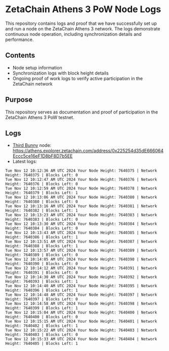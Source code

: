 # ZetaChain Athens 3 PoW Node Logs
This repository contains logs and proof that we have successfully set up and run a node on the ZetaChain Athens 3 network. The logs demonstrate continuous node operation, including synchronization details and performance.

## Contents
- Node setup information
- Synchronization logs with block height details
- Ongoing proof of work logs to verify active participation in the ZetaChain network

## Purpose
This repository serves as documentation and proof of participation in the ZetaChain Athens 3 PoW testnet.

## Logs

- [Third Bunny](https://thirdbunny.xyz/) node: https://athens.explorer.zetachain.com/address/0x225254d35dE666064Eccc5ce16eF1D8bF8D7b5EE
- Latest logs:
```
Tue Nov 12 10:12:36 AM UTC 2024 Your Node Height: 7640375 | Network Height: 7640375 | Blocks Left: 0
Tue Nov 12 10:12:47 AM UTC 2024 Your Node Height: 7640376 | Network Height: 7640376 | Blocks Left: 0
Tue Nov 12 10:12:59 AM UTC 2024 Your Node Height: 7640378 | Network Height: 7640379 | Blocks Left: 1
Tue Nov 12 10:13:06 AM UTC 2024 Your Node Height: 7640380 | Network Height: 7640380 | Blocks Left: 0
Tue Nov 12 10:13:16 AM UTC 2024 Your Node Height: 7640381 | Network Height: 7640382 | Blocks Left: 1
Tue Nov 12 10:13:23 AM UTC 2024 Your Node Height: 7640383 | Network Height: 7640383 | Blocks Left: 0
Tue Nov 12 10:13:30 AM UTC 2024 Your Node Height: 7640384 | Network Height: 7640384 | Blocks Left: 0
Tue Nov 12 10:13:43 AM UTC 2024 Your Node Height: 7640385 | Network Height: 7640386 | Blocks Left: 1
Tue Nov 12 10:13:51 AM UTC 2024 Your Node Height: 7640387 | Network Height: 7640388 | Blocks Left: 1
Tue Nov 12 10:13:57 AM UTC 2024 Your Node Height: 7640389 | Network Height: 7640389 | Blocks Left: 0
Tue Nov 12 10:14:05 AM UTC 2024 Your Node Height: 7640390 | Network Height: 7640390 | Blocks Left: 0
Tue Nov 12 10:14:12 AM UTC 2024 Your Node Height: 7640391 | Network Height: 7640391 | Blocks Left: 0
Tue Nov 12 10:14:30 AM UTC 2024 Your Node Height: 7640392 | Network Height: 7640393 | Blocks Left: 1
Tue Nov 12 10:14:40 AM UTC 2024 Your Node Height: 7640395 | Network Height: 7640396 | Blocks Left: 1
Tue Nov 12 10:14:48 AM UTC 2024 Your Node Height: 7640397 | Network Height: 7640397 | Blocks Left: 0
Tue Nov 12 10:14:58 AM UTC 2024 Your Node Height: 7640398 | Network Height: 7640399 | Blocks Left: 1
Tue Nov 12 10:15:04 AM UTC 2024 Your Node Height: 7640400 | Network Height: 7640400 | Blocks Left: 0
Tue Nov 12 10:15:15 AM UTC 2024 Your Node Height: 7640401 | Network Height: 7640402 | Blocks Left: 1
Tue Nov 12 10:15:22 AM UTC 2024 Your Node Height: 7640403 | Network Height: 7640403 | Blocks Left: 0
Tue Nov 12 10:15:33 AM UTC 2024 Your Node Height: 7640404 | Network Height: 7640405 | Blocks Left: 1
```
